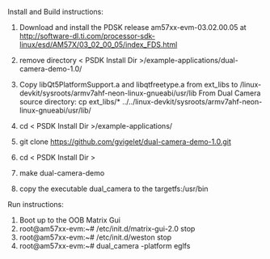 Install and Build instructions:
1. Download and install the PDSK release am57xx-evm-03.02.00.05 at http://software-dl.ti.com/processor-sdk-linux/esd/AM57X/03_02_00_05/index_FDS.html

2. remove directory < PSDK Install Dir >/example-applications/dual-camera-demo-1.0/
3. Copy libQt5PlatformSupport.a and libqtfreetype.a  from ext_libs to <PSDK Install Dir>/linux-devkit/sysroots/armv7ahf-neon-linux-gnueabi/usr/lib
	From Dual Camera source directory:
		cp ext_libs/* ../../linux-devkit/sysroots/armv7ahf-neon-linux-gnueabi/usr/lib/
4. cd < PSDK Install Dir >/example-applications/
5. git clone https://github.com/gvigelet/dual-camera-demo-1.0.git
6. cd < PSDK Install Dir >
7. make dual-camera-demo
8. copy the executable dual_camera to the targetfs:/usr/bin

Run instructions:
1. Boot up to the OOB Matrix Gui
2. root@am57xx-evm:~# /etc/init.d/matrix-gui-2.0 stop
3. root@am57xx-evm:~# /etc/init.d/weston stop
4. root@am57xx-evm:~# dual_camera -platform eglfs

